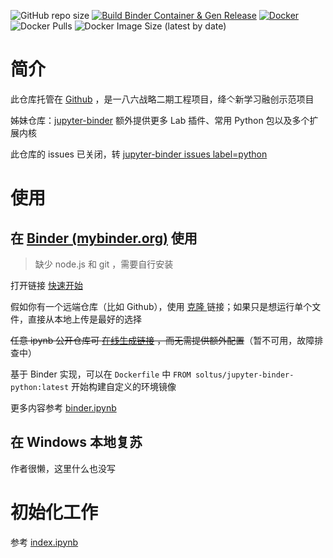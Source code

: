 ![GitHub repo size](https://img.shields.io/github/repo-size/Hi-Windom/jupyter-binder-python?logo=github&style=flat-square) [![Build Binder Container & Gen Release](https://github.com/Hi-Windom/jupyter-binder-python/actions/workflows/ci.yaml/badge.svg?branch=main)](https://github.com/Hi-Windom/jupyter-binder-python/actions/workflows/ci.yaml) [![Docker](https://img.shields.io/badge/Docker-585899?logo=docker&style=flat-square)](https://hub.docker.com/repository/docker/soltus/jupyter-binder-python) ![Docker Pulls](https://img.shields.io/docker/pulls/soltus/jupyter-binder-python?style=flat-square) ![Docker Image Size (latest by date)](https://img.shields.io/docker/image-size/soltus/jupyter-binder-python?style=flat-square)

# 简介

此仓库托管在 [Github](https://github.com/Hi-Windom/jupyter-binder-python) ，是一八六战略二期工程项目，绛亽新学习融创示范项目

姊妹仓库：[jupyter-binder](https://github.com/Hi-Windom/jupyter-binder) 额外提供更多 Lab 插件、常用 Python 包以及多个扩展内核

此仓库的 issues 已关闭，转  [jupyter-binder issues label=python](https://github.com/Hi-Windom/jupyter-binder/issues?q=is%3Aopen+is%3Aissue+label%3A%F0%9F%A7%A9Python)

# 使用

## 在 [Binder (mybinder.org)](https://mybinder.org/) 使用

> 缺少 node.js 和 git ，需要自行安装

打开链接 [快速开始](https://mybinder.org/v2/gh/Hi-Windom/jupyter-binder-python/HEAD?urlpath=lab/tree/binder.ipynb)

假如你有一个远端仓库（比如 Github），使用 [克隆 ](https://mybinder.org/v2/gh/Hi-Windom/jupyter-binder-python/HEAD?urlpath=lab/tree/loader.ipynb)链接；如果只是想运行单个文件，直接从本地上传是最好的选择

~~任意 ipynb 公开仓库可 [在线生成链接](https://hub.jupyter.org/nbgitpuller/link?tab=binder) ，而无需提供额外配置~~（暂不可用，故障排查中）

基于 Binder 实现，可以在 `Dockerfile` 中 `FROM soltus/jupyter-binder-python:latest` 开始构建自定义的环境镜像

更多内容参考 [binder.ipynb](https://github.com/Hi-Windom/jupyter-binder/blob/main/binder.ipynb)

## 在 Windows 本地复苏

作者很懒，这里什么也没写

# 初始化工作

参考 [index.ipynb](https://github.com/Hi-Windom/jupyter-binder/blob/main/index.ipynb)
